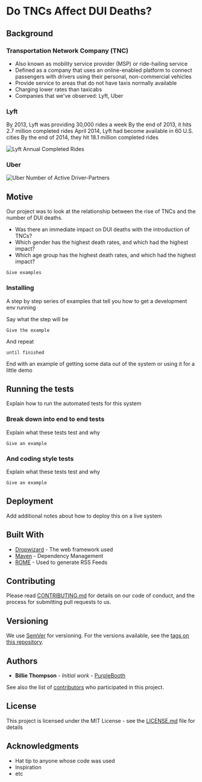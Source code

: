 # Do TNCs Affect DUI Deaths?

## Background

### Transportation Network Company (TNC)
* Also known as mobility service provider (MSP) or ride-hailing service
* Defined as a company that uses an online-enabled platform to connect passengers with drivers using their personal, non-commercial vehicles
* Provide service to areas that do not have taxis normally available
* Charging lower rates than taxicabs
* Companies that we've observed: Lyft, Uber

### Lyft
By 2013, Lyft was providing 30,000 rides a week
By the end of 2013, it hits 2.7 million completed rides
April 2014, Lyft had become available in 60 U.S. cities
By the end of 2014, they hit 18.1 million completed rides

![Lyft Annual Completed Rides](link-to-image)


### Uber







![Uber Number of Active Driver-Partners](link-to-image)


### 


## Motive

Our project was to look at the relationship between the rise of TNCs and the number of DUI deaths.
* Was there an immediate impact on DUI deaths with the introduction of TNCs?
* Which gender has the highest death rates, and which had the highest impact?
* Which age group has the highest death rates, and which had the highest impact?


```
Give examples
```

### Installing

A step by step series of examples that tell you how to get a development env running

Say what the step will be

```
Give the example
```

And repeat

```
until finished
```

End with an example of getting some data out of the system or using it for a little demo

## Running the tests

Explain how to run the automated tests for this system

### Break down into end to end tests

Explain what these tests test and why

```
Give an example
```

### And coding style tests

Explain what these tests test and why

```
Give an example
```

## Deployment

Add additional notes about how to deploy this on a live system

## Built With

* [Dropwizard](http://www.dropwizard.io/1.0.2/docs/) - The web framework used
* [Maven](https://maven.apache.org/) - Dependency Management
* [ROME](https://rometools.github.io/rome/) - Used to generate RSS Feeds

## Contributing

Please read [CONTRIBUTING.md](https://gist.github.com/PurpleBooth/b24679402957c63ec426) for details on our code of conduct, and the process for submitting pull requests to us.

## Versioning

We use [SemVer](http://semver.org/) for versioning. For the versions available, see the [tags on this repository](https://github.com/your/project/tags). 

## Authors

* **Billie Thompson** - *Initial work* - [PurpleBooth](https://github.com/PurpleBooth)

See also the list of [contributors](https://github.com/your/project/contributors) who participated in this project.

## License

This project is licensed under the MIT License - see the [LICENSE.md](LICENSE.md) file for details

## Acknowledgments

* Hat tip to anyone whose code was used
* Inspiration
* etc
